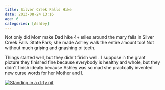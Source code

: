 ```yaml
---
title: Silver Creek Falls Hike
date: 2013-08-24 13:16
age: 6
categories: [Ashley]
---
```

Not only did Mom make Dad hike 4+ miles around the many falls in Silver Creek Falls  State Park; she made Ashley walk the entire amount too! Not without much griping and gnashing of teeth.

Things started well, but they didn't finish well.  I suppose in the grant picture they finished fine because everybody is healthy and whole, but they didn't finish ideally because Ashley was so mad she practically invented new curse words for her Mother and I.

[<img src="https://lh3.googleusercontent.com/ERHcoZPzI0NdjGUvkim-8UWWjSWFUSEGfoa5b-h_Fs7TyRXBWK1wGoMyKQC5l1bwIlxjc5vW075PQoGzIUvGO1BJi2Yq7Eo-Jg_LC5c0Brk2LboGlmkEyOcTEMiCxyFxkPUu1EZcJzIwclRSY5Q0aSf-Qq39YadLmoXn3WQvAPW38H0H_nfw5YTUVNsOEUgbuCXwVwlZw2eivzTjV_p4U-Mo0fEsDoRvc6KS3ASPmzEYIzTfwfEuGlmsi8lofpqh662Vm0NOgrHyK1Fl59X6syc1CiEScYoZv3EZAKuBtjwEQ1064CnWC5FCgAcYTzDfgzJVmn3Y63YI-giQe8lAVXnkppnz-Eu27Qu_zXJpExWT0A_NduSSw5bdSlnh7Uli8T6UnEIjpRYFovXIL2cgkSsQ8ucT1Ht-QeAjAp3FwfGBobKFOijYLg5ValJoUgTHuh8RAQXd2aZ__KYykDpoUXi142c4E6d17rQSjBSWikniKriaLPwH-DBYT9qAjD3UDiEkMwiiCXvcTWk4qO40LdB7EtA92iwwikQEX_Pb9lzmzADK2mOkiFRS7d9kWEXzrmGXFK91rwP31xTTRIPGlopXtJPCDg9BNSWDwYuW1EhsGuRAXIvhs1Uy9TYFed2Q7x8GlxGqSEMO4dmc6VR1vBEm=w1698-h1273-no" alt="Standing in a dirty pit" class="wyseguys-album"/>](https://photos.google.com/album/AF1QipPQpbC3zbV2sQz0p4PwNJCF-CTBDxS8TskiJA9X)